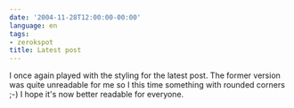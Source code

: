 ```yaml
---
date: '2004-11-28T12:00:00-00:00'
language: en
tags:
- zerokspot
title: Latest post
---
```



I once again played with the styling for the latest post. The former version was quite unreadable for me so I this time something with rounded corners ;-) I hope it's now better readable for everyone.
